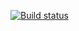 [![Build status](https://ci.appveyor.com/api/projects/status/ma2yrt9alt7amdtj?svg=true)](https://ci.appveyor.com/project/Akos529/api-ci)
